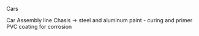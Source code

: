 Cars

Car Assembly line
Chasis -> steel and aluminum
paint - curing and primer
PVC coating for corrosion

